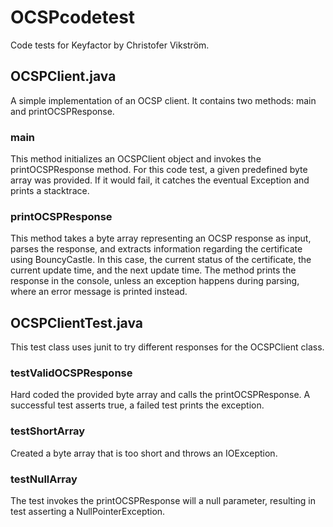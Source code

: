 # OCSPcodetest
Code tests for Keyfactor by Christofer Vikström.

## OCSPClient.java
A simple implementation of an OCSP client. It contains two methods: main and printOCSPResponse.

### main
This method initializes an OCSPClient object and invokes the printOCSPResponse method. For this code test, a given predefined byte array was provided. If it would fail, it catches the eventual Exception and prints a stacktrace.

### printOCSPResponse
This method takes a byte array representing an OCSP response as input, parses the response, and extracts information regarding the certificate using BouncyCastle. In this case, the current status of the certificate, the current update time, and the next update time. The method prints the response in the console, unless an exception happens during parsing, where an error message is printed instead.

## OCSPClientTest.java
This test class uses junit to try different responses for the OCSPClient class.

### testValidOCSPResponse
Hard coded the provided byte array and calls the printOCSPResponse. A successful test asserts true, a failed test prints the exception.

### testShortArray
Created a byte array that is too short and throws an IOException.

### testNullArray
The test invokes the printOCSPResponse will a null parameter, resulting in test asserting a NullPointerException.